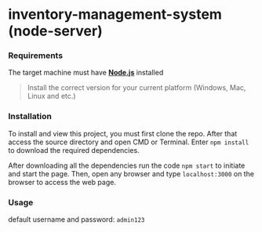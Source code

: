 # inventory-management-system (node-server)

### Requirements
The target machine must have **[Node.js](https://nodejs.org/en/download)** installed
> Install the correct version for your current platform (Windows, Mac, Linux and etc.)

### Installation
To install and view this project, you must first clone the repo.
After that access the source directory and open CMD or Terminal. Enter ``` npm install ``` to download the required dependencies.

After downloading all the dependencies run the code ``` npm start ``` to initiate and start the page. Then, open any browser and type ``` localhost:3000 ``` on the browser to access the web page.

### Usage
default username and password: ``` admin123 ``` 
